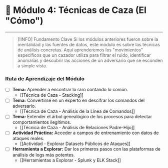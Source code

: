 # 🔪 Módulo 4: Técnicas de Caza (El "Cómo")

---

> [!INFO] Fundamento Clave
> Si los módulos anteriores fueron sobre la mentalidad y las fuentes de datos, este módulo es sobre las técnicas de análisis concretas. Aquí aprenderemos los "movimientos" específicos que un cazador utiliza para filtrar el ruido, identificar anomalías y descubrir las acciones de un adversario que se esconden a simple vista.

### Ruta de Aprendizaje del Módulo

- [ ] **Tema:** Aprender a encontrar lo raro contando lo común.
    - [[Técnica de Caza - Stacking]]
- [ ] **Tema:** Convertirse en un experto en descifrar los comandos del adversario.
    - [[Técnica de Caza - Análisis de la Línea de Comandos]]
- [ ] **Tema:** Entender el árbol genealógico de los procesos para detectar comportamientos ilegítimos.
    - [[Técnica de Caza - Análisis de Relaciones Padre-Hijo]]
- [ ] **Actividad Práctica:** Acceder a campos de entrenamiento con datos de ataques reales.
    - [[Actividad - Explorar Datasets Públicos de Ataques]]
- [ ] **Herramienta a Explorar:** Dar los primeros pasos con las plataformas de análisis de logs más potentes.
    - [[Herramientas a Explorar - Splunk y ELK Stack]]
